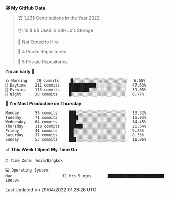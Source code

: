 <!--START_SECTION:waka-->
**🐱 My GitHub Data** 

> 🏆 1,231 Contributions in the Year 2022
 > 
> 📦 12.8 kB Used in GitHub's Storage 
 > 
> 🚫 Not Opted to Hire
 > 
> 📜 4 Public Repositories 
 > 
> 🔑 5 Private Repositories  
 > 
**I'm an Early 🐤** 

```text
🌞 Morning    29 commits     █░░░░░░░░░░░░░░░░░░░░░░░░   6.55% 
🌆 Daytime    211 commits    ████████████░░░░░░░░░░░░░   47.63% 
🌃 Evening    173 commits    █████████░░░░░░░░░░░░░░░░   39.05% 
🌙 Night      30 commits     █░░░░░░░░░░░░░░░░░░░░░░░░   6.77%

```
📅 **I'm Most Productive on Thursday** 

```text
Monday       59 commits     ███░░░░░░░░░░░░░░░░░░░░░░   13.32% 
Tuesday      71 commits     ████░░░░░░░░░░░░░░░░░░░░░   16.03% 
Wednesday    64 commits     ███░░░░░░░░░░░░░░░░░░░░░░   14.45% 
Thursday     118 commits    ██████░░░░░░░░░░░░░░░░░░░   26.64% 
Friday       41 commits     ██░░░░░░░░░░░░░░░░░░░░░░░   9.26% 
Saturday     37 commits     ██░░░░░░░░░░░░░░░░░░░░░░░   8.35% 
Sunday       53 commits     ███░░░░░░░░░░░░░░░░░░░░░░   11.96%

```


📊 **This Week I Spent My Time On** 

```text
⌚︎ Time Zone: Asia/Bangkok

💻 Operating System: 
Mac                      32 hrs 5 mins       █████████████████████████   100.0%

```


 Last Updated on 29/04/2022 01:26:26 UTC
<!--END_SECTION:waka-->